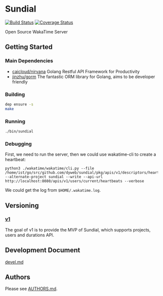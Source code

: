 
# Sundial

[![Build Status](https://travis-ci.org/dyweb/sundial.svg?branch=master)](https://travis-ci.org/dyweb/sundial)
[![Coverage Status](https://coveralls.io/repos/github/dyweb/sundial/badge.svg)](https://coveralls.io/github/dyweb/sundial)

Open Source WakaTime Server

## Getting Started

### Main Dependencies

- [caicloud/nirvana](https://github.com/caicloud/nirvana) Golang Restful API Framework for Productivity
- [jinzhu/gorm](https://github.com/jinzhu/gorm) The fantastic ORM library for Golang, aims to be developer friendly

### Building

```bash
dep ensure -s
make
```

### Running

```bash
./bin/sundial
```

### Debugging

First, we need to run the server, then we could use wakatime-cli to create a heartbeat:

```
python3 ./wakatime/wakatime/cli.py --file /home/ist/go/src/github.com/dyweb/sundial/pkg/apis/v1/descriptors/heartbeats.go  --alternate-project sundial --write --api-url http://localhost:8080/apis/v1/users/current/heartbeats --verbose
```

We could get the log from `$HOME/.wakatime.log`.

## Versioning

### [v1](./pkg/apis/v1)

The goal of v1 is to provide the MVP of Sundial, which supports projects, users and durations API.

## Development Document

[devel.md](./docs/devel.md)

## Authors

Please see [AUTHORS.md](./AUTHORS.md).
